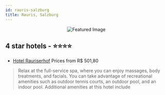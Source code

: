 ```yaml
---
id: rauris-salzburg
title: Rauris, Salzburg
---
```


<center><img src="https://i.travelapi.com/hotels/9000000/8010000/8001600/8001544/36bb05b6_z.jpg" alt="Featured Image" /></center>


##  4 star hotels - ⭐️⭐️⭐️⭐️

-    [Hotel Rauriserhof](https://us.hurb.com/hotels/rauris/hotel-rauriserhof-JNP-JP870683?cmp=18055) Prices from R$ 501,80
   > Relax at the full-service spa, where you can enjoy massages, body treatments, and facials. You can take advantage of recreational amenities such as outdoor tennis courts, an outdoor pool, and an indoor pool. Additional amenities at this hotel include
